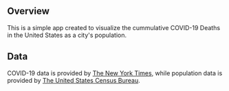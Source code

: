 ## Overview
This is a simple app created to visualize the cummulative COVID-19 Deaths in the United States as a city's population.

## Data
COVID-19 data is provided by [The New York Times](https://www.nytimes.com/interactive/2020/us/coronavirus-us-cases.html), while population data is provided by [The United States Census Bureau](https://www.census.gov/).
